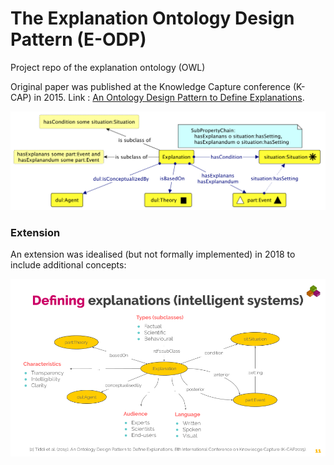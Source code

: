# The Explanation Ontology Design Pattern (E-ODP)

Project repo of the explanation ontology (OWL)

Original paper was published at the Knowledge Capture conference (K-CAP) in 2015. Link : [An Ontology Design Pattern to Define Explanations](https://dl.acm.org/doi/pdf/10.1145/2815833.2815844).


![Explanation ODP](https://github.com/kmitd/explanation-ontology/blob/master/readmepict.png)

### Extension 

An extension was idealised (but not formally implemented) in 2018 to include additional concepts:

![ODP Extension](https://github.com/kmitd/explanation-ontology/blob/master/onto-extension.png)
